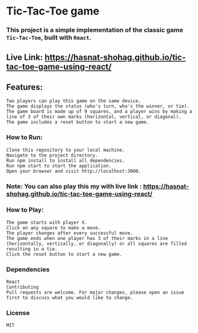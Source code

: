 # Tic-Tac-Toe game

### This project is a simple implementation of the classic game `Tic-Tac-Toe`, built with `React`.



## Live Link: https://hasnat-shohag.github.io/tic-tac-toe-game-using-react/

## Features:
    Two players can play this game on the same device.
    The game displays the status (who's turn, who's the winner, or tie).
    The game board is made up of 9 squares, and a player wins by making a line of 3 of their own marks (horizontal, vertical, or diagonal).
    The game includes a reset button to start a new game.

### How to Run:
    Clone this repository to your local machine.
    Navigate to the project directory.
    Run npm install to install all dependencies.
    Run npm start to start the application.
    Open your browser and visit http://localhost:3000.
### Note: You can also play this my with live link : https://hasnat-shohag.github.io/tic-tac-toe-game-using-react/

### How to Play:
    The game starts with player X.
    Click on any square to make a move.
    The player changes after every successful move.
    The game ends when one player has 3 of their marks in a line (horizontally, vertically, or diagonally) or all squares are filled resulting in a tie.
    Click the reset button to start a new game.

### Dependencies
    React
    Contributing
    Pull requests are welcome. For major changes, please open an issue first to discuss what you would like to change.

### License
    MIT
